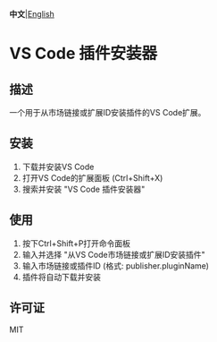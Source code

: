 **中文**|[English](README_en.md)

# VS Code 插件安装器

## 描述
一个用于从市场链接或扩展ID安装插件的VS Code扩展。

## 安装
1. 下载并安装VS Code
2. 打开VS Code的扩展面板 (Ctrl+Shift+X)
3. 搜索并安装 "VS Code 插件安装器"

## 使用
1. 按下Ctrl+Shift+P打开命令面板
2. 输入并选择 "从VS Code市场链接或扩展ID安装插件"
3. 输入市场链接或插件ID (格式: publisher.pluginName)
4. 插件将自动下载并安装

## 许可证
MIT